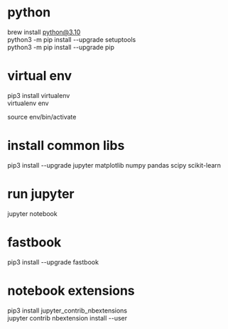 # python
brew install python@3.10  
python3 -m pip install --upgrade setuptools  
python3 -m pip install --upgrade pip  

# virtual env
pip3 install virtualenv  
virtualenv env  

source env/bin/activate  

# install common libs
pip3 install --upgrade jupyter matplotlib numpy pandas scipy scikit-learn  

# run jupyter
jupyter notebook

# fastbook  
pip3 install --upgrade fastbook

# notebook extensions
pip3 install jupyter_contrib_nbextensions  
jupyter contrib nbextension install --user


